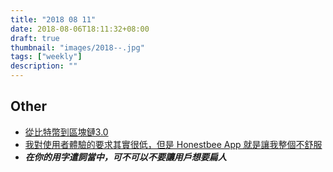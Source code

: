 ```yaml
---
title: "2018 08 11"
date: 2018-08-06T18:11:32+08:00
draft: true
thumbnail: "images/2018--.jpg"
tags: ["weekly"]
description: ""
---
```


## Other

* [從比特幣到區塊鏈3.0](https://medium.com/joyso/e515cf639ef8)
* [我對使用者體驗的要求其實很低，但是 Honestbee App 就是讓我整個不舒服](https://medium.com/@zonble/20bcc10fdea3)
 * ***在你的用字遣詞當中，可不可以不要讓用戶想要扁人***
